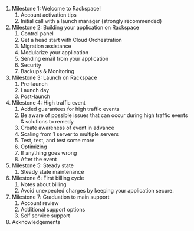 1. Milestone 1: Welcome to Rackspace!
	1. Account activation tips
	2. Initial call with a launch manager (strongly recommended)
2. Milestone 2: Building your application on Rackspace
	1. Control panel
	2. Get a head start with Cloud Orchestration
	3. Migration assistance
	4. Modularize your application
	5. Sending email from your application
	6. Security
	7. Backups & Monitoring
3. Milestone 3: Launch on Rackspace
	1. Pre-launch
	2. Launch day
	3. Post-launch
4. Milestone 4: High traffic event
	1. Added guarantees for high traffic events
	2. Be aware of possible issues that can occur during high traffic events & solutions to remedy
	3. Create awareness of event in advance
	4. Scaling from 1 server to multiple servers
	5. Test, test, and test some more
	6. Optimizing
	7. If anything goes wrong
	8. After the event
5. Milestone 5: Steady state
	1. Steady state maintenance
6. Milestone 6: First billing cycle
	1. Notes about billing
	2. Avoid unexpected charges by keeping your application secure.
7. Milestone 7: Graduation to main support
	1. Account review
	2. Additional support options
	3. Self service support
8. Acknowledgements
